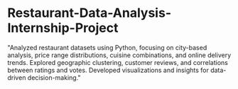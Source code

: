 # Restaurant-Data-Analysis-Internship-Project
"Analyzed restaurant datasets using Python, focusing on city-based analysis, price range distributions, cuisine combinations, and online delivery trends. Explored geographic clustering, customer reviews, and correlations between ratings and votes. Developed visualizations and insights for data-driven decision-making."
